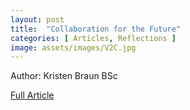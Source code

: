 ```yaml
---
layout: post
title:  "Collaboration for the Future"
categories: [ Articles, Reflections ]
image: assets/images/V2C.jpg
---
```


Author: Kristen Braun BSc

<a href = "/assets/documents/V2I1/V2I1A6.pdf"> Full Article </a>